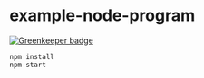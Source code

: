 # example-node-program

[![Greenkeeper badge](https://badges.greenkeeper.io/jsg2021/example-node-program.svg)](https://greenkeeper.io/)

```
npm install
npm start
```
